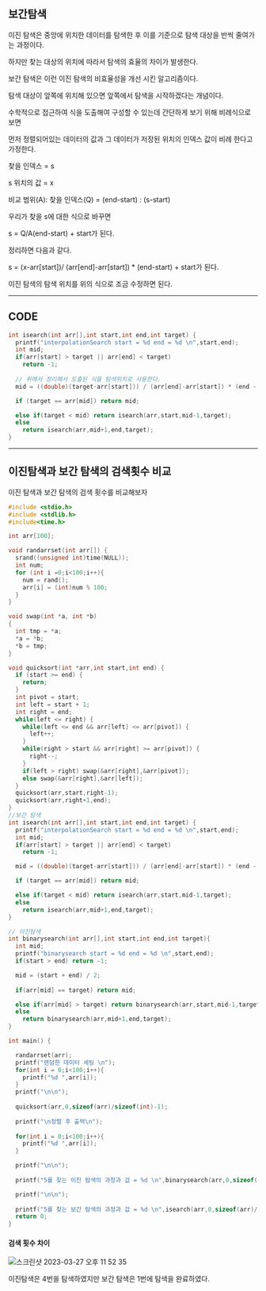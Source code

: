 ## 보간탐색

이진 탐색은 중앙에 위치한 데이터를 탐색한 후 이를 기준으로 탐색 대상을 반씩 줄여가는 과정이다.

하지만 찾는 대상의 위치에 따라서 탐색의 효율의 차이가 발생한다. 

보간 탐색은 이런 이진 탐색의 비효율성을 개선 시킨 알고리즘이다.

탐색 대상이 앞쪽에 위치해 있으면 앞쪽에서 탐색을 시작하겠다는 개념이다.

수학적으로 접근하여 식을 도출해여 구성할 수 있는데 간단하게 보기 위해 비례식으로 보면

먼저 정렬되어있는 데이터의 값과 그 데이터가 저장된 위치의 인덱스 값이 비례 한다고 가정한다.

찾을 인덱스 = s

s 위치의 값 = x

비교 범위(A): 찾을 인덱스(Q) = (end-start) : (s-start)

우리가 찾을 s에 대한 식으로 바꾸면

s = Q/A(end-start) + start가 된다.

정리하면 다음과 같다.

s = (x-arr[start])/ (arr[end]-arr[start]) * (end-start) + start가 된다.

이진 탐색의 탐색 위치를 위의 식으로 조금 수정하면 된다.

-------------------------------

## CODE

```C
int isearch(int arr[],int start,int end,int target) {
  printf("interpolationSearch start = %d end = %d \n",start,end);
  int mid;
  if(arr[start] > target || arr[end] < target) 
    return -1;
    
  // 위에서 정리해서 도출된 식을 탐색위치로 사용한다.
  mid = ((double)(target-arr[start])) / (arr[end]-arr[start]) * (end - start) + start;

  if (target == arr[mid]) return mid;

  else if(target < mid) return isearch(arr,start,mid-1,target);
  else
    return isearch(arr,mid+1,end,target);
}
```

-------------------------------------------------

## 이진탐색과 보간 탐색의 검색횟수 비교

이진 탐색과 보간 탐색의 검색 횟수를 비교해보자

```C
#include <stdio.h>
#include <stdlib.h> 
#include<time.h>

int arr[100];

void randarrset(int arr[]) {
  srand((unsigned int)time(NULL));
  int num;
  for (int i =0;i<100;i++){
    num = rand();
    arr[i] = (int)num % 100;
  }
}

void swap(int *a, int *b)
{
  int tmp = *a;
  *a = *b;
  *b = tmp;
}

void quicksort(int *arr,int start,int end) {
  if (start >= end) {
    return;
  }
  int pivot = start;
  int left = start + 1;
  int right = end;
  while(left <= right) {
    while(left <= end && arr[left] <= arr[pivot]) {
      left++;
    }
    while(right > start && arr[right] >= arr[pivot]) {
      right--;
    }
    if(left > right) swap(&arr[right],&arr[pivot]);
    else swap(&arr[right],&arr[left]);
  }
  quicksort(arr,start,right-1);
  quicksort(arr,right+1,end);
}
//보간 탐색
int isearch(int arr[],int start,int end,int target) {
  printf("interpolationSearch start = %d end = %d \n",start,end);
  int mid;
  if(arr[start] > target || arr[end] < target) 
    return -1;

  mid = ((double)(target-arr[start])) / (arr[end]-arr[start]) * (end - start) + start;

  if (target == arr[mid]) return mid;

  else if(target < mid) return isearch(arr,start,mid-1,target);
  else
    return isearch(arr,mid+1,end,target);
}

// 이진탐색
int binarysearch(int arr[],int start,int end,int target){
  int mid;
  printf("binarysearch start = %d end = %d \n",start,end);
  if(start > end) return -1;

  mid = (start + end) / 2;
  
  if(arr[mid] == target) return mid;

  else if(arr[mid] > target) return binarysearch(arr,start,mid-1,target);
  else
    return binarysearch(arr,mid+1,end,target);
}

int main() {

  randarrset(arr);
  printf("랜덤한 데이터 세팅 \n");
  for(int i = 0;i<100;i++){
    printf("%d ",arr[i]);
  }
  printf("\n\n");
  
  quicksort(arr,0,sizeof(arr)/sizeof(int)-1);
  
  printf("\n정렬 후 출력\n");
  
  for(int i = 0;i<100;i++){
    printf("%d ",arr[i]);
  }

  printf("\n\n");
  
  printf("5를 찾는 이진 탐색의 과정과 값 = %d \n",binarysearch(arr,0,sizeof(arr)/sizeof(int)-1,5));

  printf("\n\n");
  
  printf("5를 찾는 보간 탐색의 과정과 값 = %d \n",isearch(arr,0,sizeof(arr)/sizeof(int)-1,5));
  return 0;
}
```

#### 검색 횟수 차이 

![스크린샷 2023-03-27 오후 11 52 35](https://user-images.githubusercontent.com/71219602/227977550-5ff8c3c1-49ac-4010-a557-121e40bd99cb.png)

이진탐색은 4번을 탐색하였지만 보간 탐색은 1번에 탐색을 완료하였다.
